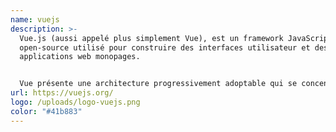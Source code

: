 ```yaml
---
name: vuejs
description: >-
  Vue.js (aussi appelé plus simplement Vue), est un framework JavaScript
  open-source utilisé pour construire des interfaces utilisateur et des
  applications web monopages. 


  Vue présente une architecture progressivement adoptable qui se concentre sur le rendu déclaratif et la composition des composants. Les fonctionnalités avancées requises pour les applications complexes telles que le routage, la gestion d'état et les outils de construction sont offertes par le biais de bibliothèques et de paquets officiellement maintenus
url: https://vuejs.org/
logo: /uploads/logo-vuejs.png
color: "#41b883"
---
```

